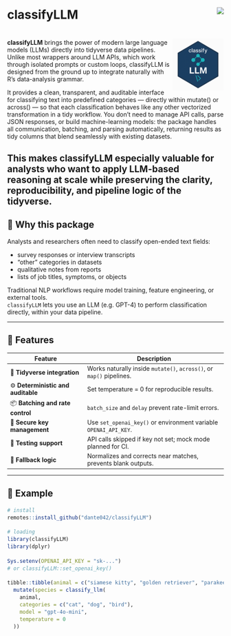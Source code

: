 # classifyLLM <a href="https://dante042.github.io/classifyLLM"><img src="https://img.shields.io/badge/docs-pkgdown-blue" align="right" height="24"></a>
# <img src="logo.png" align="right" height="120"/>
**classifyLLM** brings the power of modern large language models (LLMs) directly into tidyverse data pipelines.
Unlike most wrappers around LLM APIs, which work through isolated prompts or custom loops, classifyLLM is designed from the ground up to integrate naturally with R’s data-analysis grammar.

It provides a clean, transparent, and auditable interface for classifying text into predefined categories — directly within mutate() or across() — so that each classification behaves like any other vectorized transformation in a tidy workflow.
You don’t need to manage API calls, parse JSON responses, or build machine-learning models: the package handles all communication, batching, and parsing automatically, returning results as tidy columns that blend seamlessly with existing datasets.

This makes classifyLLM especially valuable for analysts who want to apply LLM-based reasoning at scale while preserving the clarity, reproducibility, and pipeline logic of the tidyverse.
---

## 🧭 Why this package

Analysts and researchers often need to classify open-ended text fields:
- survey responses or interview transcripts  
- “other” categories in datasets  
- qualitative notes from reports  
- lists of job titles, symptoms, or objects  

Traditional NLP workflows require model training, feature engineering, or external tools.  
`classifyLLM` lets you use an LLM (e.g. GPT-4) to perform classification directly, within your data pipeline.

---

## 🚀 Features

| Feature | Description |
|----------|-------------|
| 🧹 **Tidyverse integration** | Works naturally inside `mutate()`, `across()`, or `map()` pipelines. |
| ⚙️ **Deterministic and auditable** | Set temperature = 0 for reproducible results. |
| 📦 **Batching and rate control** | `batch_size` and `delay` prevent rate-limit errors. |
| 🔐 **Secure key management** | Use `set_openai_key()` or environment variable `OPENAI_API_KEY`. |
| 🧪 **Testing support** | API calls skipped if key not set; mock mode planned for CI. |
| 💬 **Fallback logic** | Normalizes and corrects near matches, prevents blank outputs. |

---

## 🧩 Example

```r
# install
remotes::install_github("dante042/classifyLLM")

# loading
library(classifyLLM)
library(dplyr)

Sys.setenv(OPENAI_API_KEY = "sk-...")
# or classifyLLM::set_openai_key()

tibble::tibble(animal = c("siamese kitty", "golden retriever", "parakeet")) |>
  mutate(species = classify_llm(
    animal,
    categories = c("cat", "dog", "bird"),
    model = "gpt-4o-mini",
    temperature = 0
  ))
